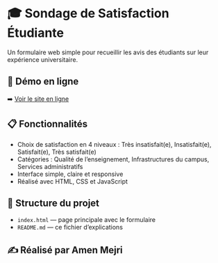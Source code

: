 # 🎓 Sondage de Satisfaction Étudiante

Un formulaire web simple pour recueillir les avis des étudiants sur leur expérience universitaire.

## 🔗 Démo en ligne
➡️ [Voir le site en ligne](https://your-username.github.io/student-survey)

## 📋 Fonctionnalités
- Choix de satisfaction en 4 niveaux : Très insatisfait(e), Insatisfait(e), Satisfait(e), Très satisfait(e)
- Catégories : Qualité de l’enseignement, Infrastructures du campus, Services administratifs
- Interface simple, claire et responsive
- Réalisé avec HTML, CSS et JavaScript

## 📁 Structure du projet
- `index.html` — page principale avec le formulaire
- `README.md` — ce fichier d’explications

## ✍️ Réalisé par Amen Mejri
